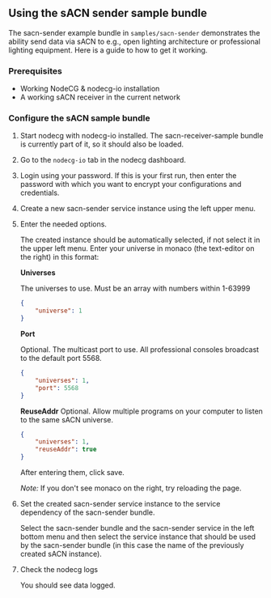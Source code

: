 ## Using the sACN sender sample bundle

The sacn-sender example bundle in `samples/sacn-sender` demonstrates the ability send data via sACN to e.g., open lighting architecture or professional lighting equipment. Here is a guide to how to get it working.

### Prerequisites

-   Working NodeCG & nodecg-io installation
-   A working sACN receiver in the current network

### Configure the sACN sample bundle

1. Start nodecg with nodecg-io installed. The sacn-receiver-sample bundle is currently part of it, so it should also be loaded.

2. Go to the `nodecg-io` tab in the nodecg dashboard.

3. Login using your password. If this is your first run, then enter the password with which you want to encrypt your configurations and credentials.

4. Create a new sacn-sender service instance using the left upper menu.

5. Enter the needed options.

    The created instance should be automatically selected, if not select it in the upper left menu. Enter your universe in monaco (the text-editor on the right) in this format:

    **Universes**

    The universes to use. Must be an array with numbers within 1-63999

    ```json
    {
        "universe": 1
    }
    ```

    **Port**

    Optional. The multicast port to use. All professional consoles broadcast to the default port 5568.

    ```json
    {
        "universes": 1,
        "port": 5568
    }
    ```

    **ReuseAddr**
    Optional. Allow multiple programs on your computer to listen to the same sACN universe.

    ```json
    {
        "universes": 1,
        "reuseAddr": true
    }
    ```

    After entering them, click save.

    _Note:_ If you don't see monaco on the right, try reloading the page.

6. Set the created sacn-sender service instance to the service dependency of the sacn-sender bundle.

    Select the sacn-sender bundle and the sacn-sender service in the left bottom menu and then select the service instance that should be used by the sacn-sender bundle (in this case the name of the previously created sACN instance).

7. Check the nodecg logs

    You should see data logged.
